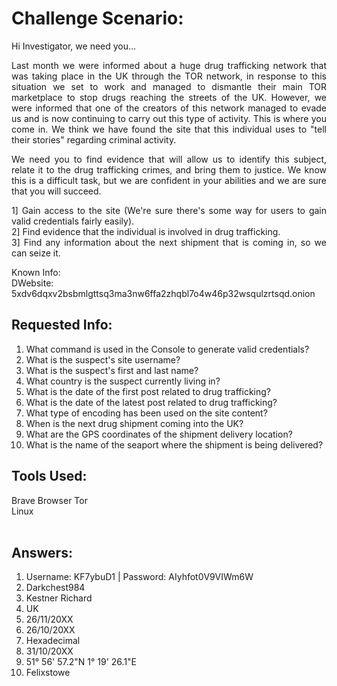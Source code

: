# Challenge Scenario:
<div align="justify">
Hi Investigator, we need you...

Last month we were informed about a huge drug trafficking network that was taking place in the UK through the TOR network, in response to this situation we set to work and managed to dismantle their main TOR marketplace to stop drugs reaching the streets of the UK. However, we were informed that one of the creators of this network managed to evade us and is now continuing to carry out this type of activity. This is where you come in. We think we have found the site that this individual uses to "tell their stories" regarding criminal activity.

We need you to find evidence that will allow us to identify this subject, relate it to the drug trafficking crimes, and bring them to justice. We know this is a difficult task, but we are confident in your abilities and we are sure that you will succeed.

1] Gain access to the site (We're sure there's some way for users to gain valid credentials fairly easily). <br>
2] Find evidence that the individual is involved in drug trafficking.<br>
3] Find any information about the next shipment that is coming in, so we can seize it.<br>

Known Info:			      
DWebsite:  5xdv6dqxv2bsbmlgttsq3ma3nw6ffa2zhqbl7o4w46p32wsqulzrtsqd.onion

## Requested Info:
1) What command is used in the Console to generate valid credentials?
2) What is the suspect's site username?
3) What is the suspect's first and last name?
4) What country is the suspect currently living in?
5) What is the date of the first post related to drug trafficking?
6) What is the date of the latest post related to drug trafficking?
7) What type of encoding has been used on the site content?
8) When is the next drug shipment coming into the UK?
9) What are the GPS coordinates of the shipment delivery location?  
10) What is the name of the seaport where the shipment is being delivered?
</div>

## Tools Used:
Brave Browser Tor <br>
Linux <br><br>

## Answers:
1. Username: KF7ybuD1 | Password: AIyhfot0V9VIWm6W <br>
2. Darkchest984 <br>
3. Kestner Richard <br>
4. UK <br>
5. 26/11/20XX <br>
6. 26/10/20XX <br>
7. Hexadecimal <br>
8. 31/10/20XX <br>
9. 51° 56' 57.2"N 1° 19' 26.1"E <br>
 10. Felixstowe <br>









